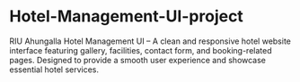 # Hotel-Management-UI-project
RIU Ahungalla Hotel Management UI – A clean and responsive hotel website interface featuring gallery, facilities, contact form, and booking-related pages. Designed to provide a smooth user experience and showcase essential hotel services.
